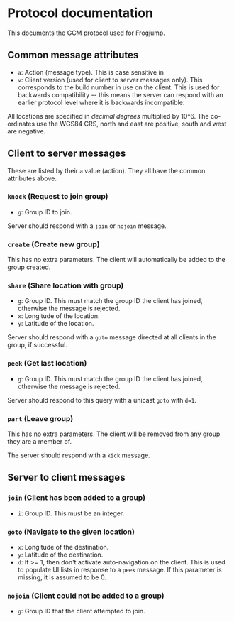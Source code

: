 # Protocol documentation

This documents the GCM protocol used for Frogjump.

## Common message attributes

* `a`: Action (message type). This is case sensitive in 
* `v`: Client version (used for client to server messages only). This corresponds to the build number in use on the client. This is used for backwards compatibility -- this means the server can respond with an earlier protocol level where it is backwards incompatible.

All locations are specified in *decimal degrees* multiplied by 10^6. The co-ordinates use the WGS84 CRS, north and east are positive, south and west are negative.

## Client to server messages

These are listed by their `a` value (action).  They all have the common attributes above.

### `knock` (Request to join group)

* `g`: Group ID to join.

Server should respond with a `join` or `nojoin` message.

### `create` (Create new group)

This has no extra parameters. The client will automatically be added to the group created.

### `share` (Share location with group)

* `g`: Group ID. This must match the group ID the client has joined, otherwise the message is rejected.
* `x`: Longitude of the location.
* `y`: Latitude of the location.

Server should respond with a `goto` message directed at all clients in the group, if successful.

### `peek` (Get last location)

* `g`: Group ID. This must match the group ID the client has joined, otherwise the message is rejected.

Server should respond to this query with a unicast `goto` with `d=1`.

### `part` (Leave group)

This has no extra parameters. The client will be removed from any group they are a member of.

The server should respond with a `kick` message.

## Server to client messages

### `join` (Client has been added to a group)

* `i`: Group ID. This must be an integer.

### `goto` (Navigate to the given location)

* `x`: Longitude of the destination.
* `y`: Latitude of the destination.
* `d`: If >= 1, then don't activate auto-navigation on the client. This is used to populate UI lists in response to a `peek` message. If this parameter is missing, it is assumed to be 0.

### `nojoin` (Client could not be added to a group)

* `g`: Group ID that the client attempted to join.


